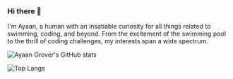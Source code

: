 ### Hi there 👋

I'm Ayaan, a human with an insatiable curiosity for all things related to swimming, coding, and beyond. From the excitement of the swimming pool to the thrill of coding challenges, my interests span a wide spectrum.

![Ayaan Grover's GitHub stats](https://github-readme-stats.vercel.app/api?username=ayaangrover\&bg_color=30,e96443,904e95\&title_color=fff\&text_color=fff\&rank_icon=github)



![Top Langs](https://github-readme-stats.vercel.app/api/top-langs/?username=ayaangrover&layout=compact&bg_color=30,e96443,904e95&text_color=ffffff)
